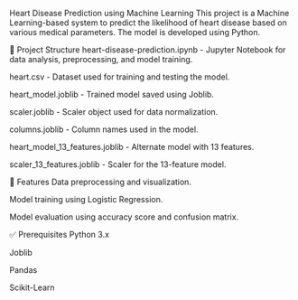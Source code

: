 Heart Disease Prediction using Machine Learning
This project is a Machine Learning-based system to predict the likelihood of heart disease based on various medical parameters. The model is developed using Python.

📁 Project Structure
heart-disease-prediction.ipynb - Jupyter Notebook for data analysis, preprocessing, and model training.

heart.csv - Dataset used for training and testing the model.

heart_model.joblib - Trained model saved using Joblib.

scaler.joblib - Scaler object used for data normalization.

columns.joblib - Column names used in the model.

heart_model_13_features.joblib - Alternate model with 13 features.

scaler_13_features.joblib - Scaler for the 13-feature model.

🚀 Features
Data preprocessing and visualization.

Model training using Logistic Regression.

Model evaluation using accuracy score and confusion matrix.


✅ Prerequisites
Python 3.x

Joblib

Pandas

Scikit-Learn
